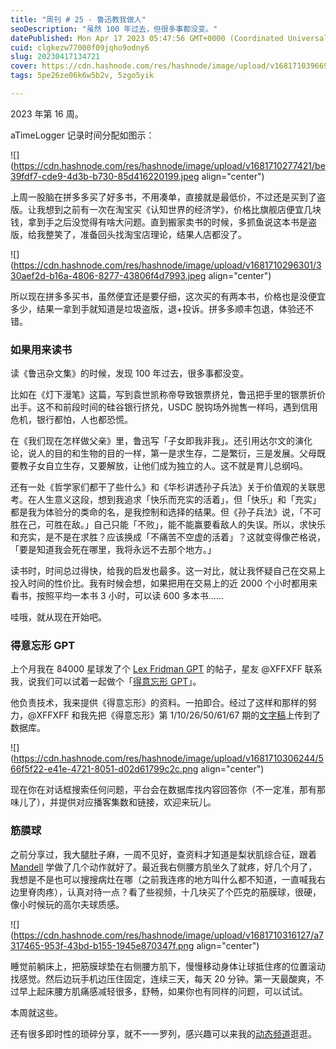 ```yaml
---
title: "周刊 # 25 - 鲁迅教我做人"
seoDescription: "虽然 100 年过去，但很多事都没变。"
datePublished: Mon Apr 17 2023 05:47:56 GMT+0000 (Coordinated Universal Time)
cuid: clgkezw77000f09jqho9odny6
slug: 20230417134721
cover: https://cdn.hashnode.com/res/hashnode/image/upload/v1681710396692/35da97c0-594d-4513-ac74-0a94ae827dc5.jpeg
tags: 5pe26ze06k6w5b2v, 5zgo5yik

---
```


2023 年第 16 周。

aTimeLogger 记录时间分配如图示：

![](https://cdn.hashnode.com/res/hashnode/image/upload/v1681710277421/be39fdf7-cde9-4d3b-b730-85d416220199.jpeg align="center")

上周一股脑在拼多多买了好多书，不用凑单，直接就是最低价，不过还是买到了盗版。让我想到之前有一次在淘宝买《认知世界的经济学》，价格比旗舰店便宜几块钱，拿到手之后没觉得有啥大问题。直到搬家卖书的时候，多抓鱼说这本书是盗版，给我整笑了，准备回头找淘宝店理论，结果人店都没了。

![](https://cdn.hashnode.com/res/hashnode/image/upload/v1681710296301/330aef2d-b16a-4806-8277-43806f4d7993.jpeg align="center")

所以现在拼多多买书，虽然便宜还是要仔细，这次买的有两本书，价格也是没便宜多少，结果一拿到手就知道是垃圾盗版，退+投诉。拼多多顺丰包退，体验还不错。

### 如果用来读书

读《鲁迅杂文集》的时候，发现 100 年过去，很多事都没变。

比如在《灯下漫笔》这篇，写到袁世凯称帝导致银票挤兑，鲁迅把手里的银票折价出手。这不和前段时间的硅谷银行挤兑，USDC 脱钩场外抛售一样吗，遇到信用危机，银行都怕，人也都恐慌。

在《我们现在怎样做父亲》里，鲁迅写「子女即我非我」。还引用达尔文的演化论，说人的目的和生物的目的一样，第一是求生存，二是繁衍，三是发展。父母既要教子女自立生存，又要解放，让他们成为独立的人。这不就是育儿总纲吗。

还有一处《哲学家们都干了些什么》和《华杉讲透孙子兵法》关于价值观的关联思考。在人生意义这段，想到我追求「快乐而充实的活着」，但「快乐」和「充实」都是我为体验分的类命的名，是我控制和选择的结果。但《孙子兵法》说，「不可胜在己，可胜在敌。」自己只能「不败」，能不能赢要看敌人的失误。所以，求快乐和充实，是不是在求胜？应该换成「不痛苦不空虚的活着」？这就变得像芒格说，「要是知道我会死在哪里，我将永远不去那个地方。」

读书时，时间总过得快，给我的启发也最多。这一对比，就让我怀疑自己在交易上投入时间的性价比。我有时候会想，如果把用在交易上的近 2000 个小时都用来看书，按照平均一本书 3 小时，可以读 600 多本书……

哇哦，就从现在开始吧。

### 得意忘形 GPT

上个月我在 84000 星球发了个 [Lex Fridman GPT](https://lex-gpt.fly.dev/) 的帖子，星友 @XFFXFF 联系我，说我们可以试着一起做个「[得意忘形 GPT](https://dywx-gpt.netlify.app/)」。

他负责技术，我来提供《得意忘形》的资料。一拍即合。经过了这样和那样的努力，@XFFXFF 和我先把《得意忘形》第 1/10/26/50/61/67 期的[文字稿](https://dywx.zxy.wiki/)上传到了数据库。

![](https://cdn.hashnode.com/res/hashnode/image/upload/v1681710306244/566f5f22-e41e-4721-8051-d02d61799c2c.png align="center")

现在你在对话框搜索任何问题，平台会在数据库找内容回答你（不一定准，那有那味儿了），并提供对应播客集数和链接，欢迎来玩儿。

### 筋膜球

之前分享过，我大腿肚子麻，一周不见好，查资料才知道是梨状肌综合征，跟着 [Mandell](https://www.bilibili.com/video/BV1zT4y1Q7Va/) 学做了几个动作就好了。最近我右侧腰方肌坐久了就疼，好几个月了，我想是不是也可以搜搜病灶在哪（之前我连疼的地方叫什么都不知道，一直喊我右边里脊肉疼），认真对待一点？看了些视频，十几块买了个匹克的筋膜球，很硬，像小时候玩的高尔夫球质感。

![](https://cdn.hashnode.com/res/hashnode/image/upload/v1681710316127/a7317465-953f-43bd-b155-1945e870347f.png align="center")

睡觉前躺床上，把筋膜球垫在右侧腰方肌下，慢慢移动身体让球抵住疼的位置滚动找感觉。然后边玩手机边压住固定，连续三天，每天 20 分钟。第一天最酸爽，不过早上起床腰方肌痛感减轻很多，舒畅，如果你也有同样的问题，可以试试。

本周就这些。

还有很多即时性的琐碎分享，就不一一罗列，感兴趣可以来我的[动态频道](https://mp.weixin.qq.com/s?__biz=MzI3MzU5MDA1OQ==&mid=2247487599&idx=1&sn=1a4514e55dd0c84723eda32d23c5d9c3&chksm=eb21a22bdc562b3dba995cc9f972471e0d1a16fdecc10655c8479f4603f2aeee216a5e3f4a0f#rd)逛逛。
